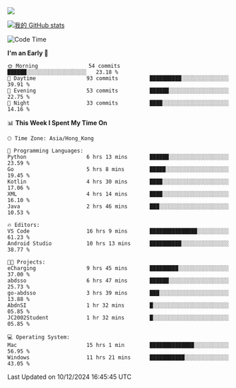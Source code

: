 <img align="center" src="https://readme-typing-svg.demolab.com/?font=Fira+Code&pause=1000&random=true&width=435&lines=%E2%9D%A4+Hello!+%E2%9D%A4;Welcome+to+my+Github+Profile~;I%27m+a+student+from+SCNU+%26+UoA" />

[![我的 GitHub stats](https://github-readme-stats.vercel.app/api?username=AptS-1547&show_icons=true&theme=ambient_gradient)](https://github.com/anuraghazra/github-readme-stats)

<!--START_SECTION:waka-->
![Code Time](http://img.shields.io/badge/Code%20Time-95%20hrs%2028%20mins-blue)

**I'm an Early 🐤** 

```text
🌞 Morning                54 commits          ██████░░░░░░░░░░░░░░░░░░░   23.18 % 
🌆 Daytime                93 commits          ██████████░░░░░░░░░░░░░░░   39.91 % 
🌃 Evening                53 commits          ██████░░░░░░░░░░░░░░░░░░░   22.75 % 
🌙 Night                  33 commits          ████░░░░░░░░░░░░░░░░░░░░░   14.16 % 
```


📊 **This Week I Spent My Time On** 

```text
🕑︎ Time Zone: Asia/Hong_Kong

💬 Programming Languages: 
Python                   6 hrs 13 mins       ██████░░░░░░░░░░░░░░░░░░░   23.59 % 
Go                       5 hrs 8 mins        █████░░░░░░░░░░░░░░░░░░░░   19.45 % 
Kotlin                   4 hrs 30 mins       ████░░░░░░░░░░░░░░░░░░░░░   17.06 % 
XML                      4 hrs 14 mins       ████░░░░░░░░░░░░░░░░░░░░░   16.10 % 
Java                     2 hrs 46 mins       ███░░░░░░░░░░░░░░░░░░░░░░   10.53 % 

🔥 Editors: 
VS Code                  16 hrs 9 mins       ███████████████░░░░░░░░░░   61.23 % 
Android Studio           10 hrs 13 mins      ██████████░░░░░░░░░░░░░░░   38.77 % 

🐱‍💻 Projects: 
eCharging                9 hrs 45 mins       █████████░░░░░░░░░░░░░░░░   37.00 % 
abdsso                   6 hrs 47 mins       ██████░░░░░░░░░░░░░░░░░░░   25.73 % 
go-abdsso                3 hrs 39 mins       ███░░░░░░░░░░░░░░░░░░░░░░   13.88 % 
AbdnSI                   1 hr 32 mins        █░░░░░░░░░░░░░░░░░░░░░░░░   05.85 % 
JC2002Student            1 hr 32 mins        █░░░░░░░░░░░░░░░░░░░░░░░░   05.85 % 

💻 Operating System: 
Mac                      15 hrs 1 min        ██████████████░░░░░░░░░░░   56.95 % 
Windows                  11 hrs 21 mins      ███████████░░░░░░░░░░░░░░   43.05 % 
```


 Last Updated on 10/12/2024 16:45:45 UTC
<!--END_SECTION:waka-->